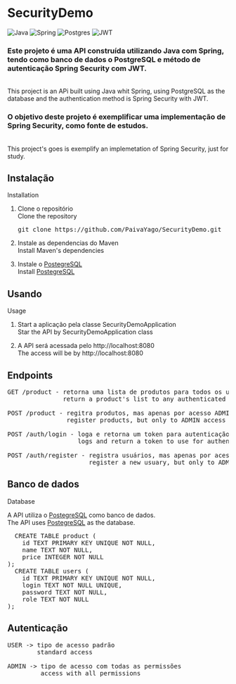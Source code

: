 <h1>SecurityDemo</h1>
<p>
<img src="https://camo.githubusercontent.com/57cec1c01287dfdc2a3fe64954936293c761b7fa9a7fc1b9de3916a295f15170/68747470733a2f2f696d672e736869656c64732e696f2f62616467652f6a6176612d2532334544384230302e7376673f7374796c653d666f722d7468652d6261646765266c6f676f3d6f70656e6a646b266c6f676f436f6c6f723d7768697465" alt="Java" data-canonical-src="https://img.shields.io/badge/java-%23ED8B00.svg?style=for-the-badge&amp;logo=openjdk&amp;logoColor=white" style="max-width: 100%;">
<img src="https://camo.githubusercontent.com/49f645b5e439b0d748424412207eae5748b81d77563f866d8528f60c66b669e1/68747470733a2f2f696d672e736869656c64732e696f2f62616467652f737072696e672d2532333644423333462e7376673f7374796c653d666f722d7468652d6261646765266c6f676f3d737072696e67266c6f676f436f6c6f723d7768697465" alt="Spring" data-canonical-src="https://img.shields.io/badge/spring-%236DB33F.svg?style=for-the-badge&amp;logo=spring&amp;logoColor=white" style="max-width: 100%;">
<img src="https://camo.githubusercontent.com/29e7fc6c62f61f432d3852fbfa4190ff07f397ca3bde27a8196bcd5beae3ff77/68747470733a2f2f696d672e736869656c64732e696f2f62616467652f706f7374677265732d2532333331363139322e7376673f7374796c653d666f722d7468652d6261646765266c6f676f3d706f737467726573716c266c6f676f436f6c6f723d7768697465" alt="Postgres" data-canonical-src="https://img.shields.io/badge/postgres-%23316192.svg?style=for-the-badge&amp;logo=postgresql&amp;logoColor=white" style="max-width: 100%;">
<img src="https://camo.githubusercontent.com/4590c0af4aeb1b75233885f86e80c1da8cb2afd401173a40e41370f5cad5db20/68747470733a2f2f696d672e736869656c64732e696f2f62616467652f4a57542d626c61636b3f7374796c653d666f722d7468652d6261646765266c6f676f3d4a534f4e253230776562253230746f6b656e73" alt="JWT" data-canonical-src="https://img.shields.io/badge/JWT-black?style=for-the-badge&amp;logo=JSON%20web%20tokens" style="max-width: 100%;">
</p>

### Este projeto é uma API construída utilizando Java com Spring, tendo como banco de dados o PostgreSQL e método de autenticação Spring Security com JWT.
</br>This project is an APi built using Java whit Spring, using PostgreSQL as the database and the authentication method is Spring Security with JWT.

### O objetivo deste projeto é exemplificar uma implementação de Spring Security, como fonte de estudos.
</br>This project's goes is exemplify an implemetation of Spring Security, just for study.

<h2>Instalação</h2>
Installation

1. Clone o repositório
   </br>Clone the repository
   
   <pre>git clone https://github.com/PaivaYago/SecurityDemo.git</pre>
   
2. Instale as dependencias do Maven
   </br>Install Maven's dependencies
   
3. Instale o <a href="https://www.postgresql.org/">PostegreSQL</a>
   </br>Install <a href="https://www.postgresql.org/">PostegreSQL</a>

<h2>Usando</h2>
Usage

1. Start a aplicação pela classe SecurityDemoApplication
   </br>Star the API by SecurityDemoApplication class
   
2. A API será acessada pelo http://localhost:8080
   </br>The access will be by http://localhost:8080

<h2>Endpoints</h2>

<pre>GET /product - retorna uma lista de produtos para todos os usuários autenticados
               return a product's list to any authenticated usuary
               
POST /product - regitra produtos, mas apenas por acesso ADMIN
                register products, but only to ADMIN access
                
POST /auth/login - loga e retorna um token para autenticação
                   logs and return a token to use for authentication
                   
POST /auth/register - registra usuários, mas apenas por acesso ADMIN
                      register a new usuary, but only to ADMIN access</pre>

<h2>Banco de dados</h2>
Database

A API utiliza o <a href="https://www.postgresql.org/">PostegreSQL</a> como banco de dados.
</br>The API uses <a href="https://www.postgresql.org/">PostegreSQL</a> as the database.

<pre>
  CREATE TABLE product (
    id TEXT PRIMARY KEY UNIQUE NOT NULL,
    name TEXT NOT NULL,
    price INTEGER NOT NULL
);
  CREATE TABLE users (
    id TEXT PRIMARY KEY UNIQUE NOT NULL,
    login TEXT NOT NULL UNIQUE,
    password TEXT NOT NULL,
    role TEXT NOT NULL
);
</pre>

<h2>Autenticação</h2>

<pre>USER -> tipo de acesso padrão
        standard access
  
ADMIN -> tipo de acesso com todas as permissões
         access with all permissions</pre>
